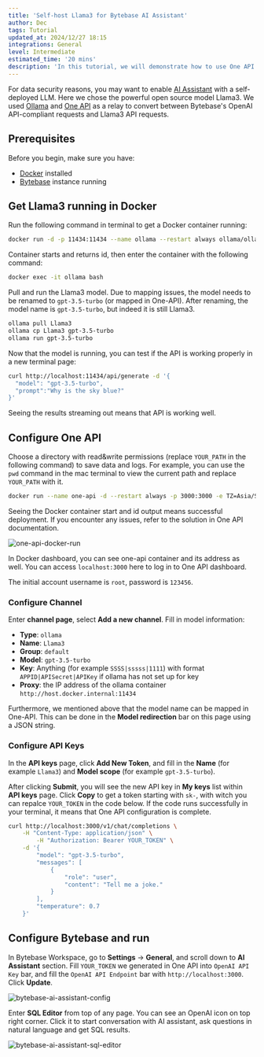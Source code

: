 ```yaml
---
title: 'Self-host Llama3 for Bytebase AI Assistant'
author: Dec
tags: Tutorial
updated_at: 2024/12/27 18:15
integrations: General
level: Intermediate
estimated_time: '20 mins'
description: 'In this tutorial, we will demonstrate how to use One API to help deploy Llama3 to Bytebase SQL editor'
---
```


For data security reasons, you may want to enable [AI Assistant](/docs/ai-assistant/) with a self-deployed LLM. Here we chose the powerful open source model Llama3. We used [Ollama](https://ollama.com/) and [One API](https://github.com/songquanpeng/one-api/blob/main/README.en.md) as a relay to convert between Bytebase's OpenAI API-compliant requests and Llama3 API requests.

## Prerequisites

Before you begin, make sure you have:

- [Docker](https://www.docker.com/) installed
- [Bytebase](https://www.bytebase.com/docs/get-started/step-by-step/deploy-with-docker/) instance running

## Get Llama3 running in Docker

Run the following command in terminal to get a Docker container running:

```bash
docker run -d -p 11434:11434 --name ollama --restart always ollama/ollama
```

Container starts and returns id, then enter the container with the following command:

```bash
docker exec -it ollama bash
```

Pull and run the Llama3 model. Due to mapping issues, the model needs to be renamed to `gpt-3.5-turbo` (or mapped in One-API). After renaming, the model name is `gpt-3.5-turbo`, but indeed it is still Llama3.

```bash
ollama pull Llama3
ollama cp Llama3 gpt-3.5-turbo
ollama run gpt-3.5-turbo
```

Now that the model is running, you can test if the API is working properly in a new terminal page:

```bash
curl http://localhost:11434/api/generate -d '{
  "model": "gpt-3.5-turbo",
  "prompt":"Why is the sky blue?"
}'
```

Seeing the results streaming out means that API is working well.

## Configure One API

Choose a directory with read&write permissions (replace `YOUR_PATH` in the following command) to save data and logs. For example, you can use the `pwd` command in the mac terminal to view the current path and replace `YOUR_PATH` with it.

```bash
docker run --name one-api -d --restart always -p 3000:3000 -e TZ=Asia/Shanghai -v YOUR_PATH/one-api:/data justsong/one-api-en
```

Seeing the Docker container start and id output means successful deployment. If you encounter any issues, refer to the solution in One API documentation.

![one-api-docker-run](/content/docs/tutorials/self-host-llama/one-api-docker-run.webp)

In Docker dashboard, you can see one-api container and its address as well. You can access `localhost:3000` here to log in to One API dashboard.

<HintBlock type="info">

The initial account username is `root`, password is `123456`.

</HintBlock>

### Configure Channel

Enter **channel page**, select **Add a new channel**. Fill in model information:

- **Type**: `ollama`
- **Name**: `Llama3`
- **Group**: `default`
- **Model**: `gpt-3.5-turbo`
- **Key**: Anything (for example `SSSS|sssss|1111`) with format `APPID|APISecret|APIKey` if ollama has not set up for key
- **Proxy**: the IP address of the ollama container `http://host.docker.internal:11434`

Furthermore, we mentioned above that the model name can be mapped in One-API. This can be done in the **Model redirection** bar on this page using a JSON string.

### Configure API Keys

In the **API keys** page, click **Add New Token**, and fill in the **Name** (for example `Llama3`) and **Model scope** (for example `gpt-3.5-turbo`).

After clicking **Submit**, you will see the new API key in **My keys** list within **API keys** page. Click **Copy** to get a token starting with `sk-`, with witch you can repalce `YOUR_TOKEN` in the code below. If the code runs successfully in your terminal, it means that One API configuration is complete.

```bash
curl http://localhost:3000/v1/chat/completions \
    -H "Content-Type: application/json" \
        -H "Authorization: Bearer YOUR_TOKEN" \
    -d '{
        "model": "gpt-3.5-turbo",
        "messages": [
            {
                "role": "user",
                "content": "Tell me a joke."
            }
        ],
        "temperature": 0.7
    }'
```

## Configure Bytebase and run

In Bytebase Workspace, go to **Settings** -> **General**, and scroll down to **AI Assistant** section. Fill `YOUR_TOKEN` we generated in One API into `OpenAI API Key` bar, and fill the `OpenAI API Endpoint` bar with `http://localhost:3000`. Click **Update**.

![bytebase-ai-assistant-config](/content/docs/tutorials/self-host-llama/ai-assistant-config.webp)

Enter **SQL Editor** from top of any page. You can see an OpenAI icon on top right corner. Click it to start conversation with AI assistant, ask questions in natural language and get SQL results.

![bytebase-ai-assistant-sql-editor](/content/docs/tutorials/self-host-llama/bytebase-ai-assistant-sql-editor.webp)
